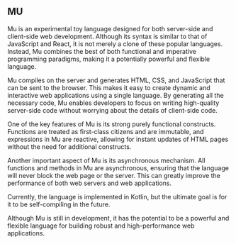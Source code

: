 ## MU

Mu is an experimental toy language designed for both server-side and client-side web development. Although its syntax is similar to that of JavaScript and React, it is not merely a clone of these popular languages. Instead, Mu combines the best of both functional and imperative programming paradigms, making it a potentially powerful and flexible language.

Mu compiles on the server and generates HTML, CSS, and JavaScript that can be sent to the browser. This makes it easy to create dynamic and interactive web applications using a single language. By generating all the necessary code, Mu enables developers to focus on writing high-quality server-side code without worrying about the details of client-side code.

One of the key features of Mu is its strong purely functional constructs. Functions are treated as first-class citizens and are immutable, and expressions in Mu are reactive, allowing for instant updates of HTML pages without the need for additional constructs.

Another important aspect of Mu is its asynchronous mechanism. All functions and methods in Mu are asynchronous, ensuring that the language will never block the web page or the server. This can greatly improve the performance of both web servers and web applications.

Currently, the language is implemented in Kotlin, but the ultimate goal is for it to be self-compiling in the future.

Although Mu is still in development, it has the potential to be a powerful and flexible language for building robust and high-performance web applications.